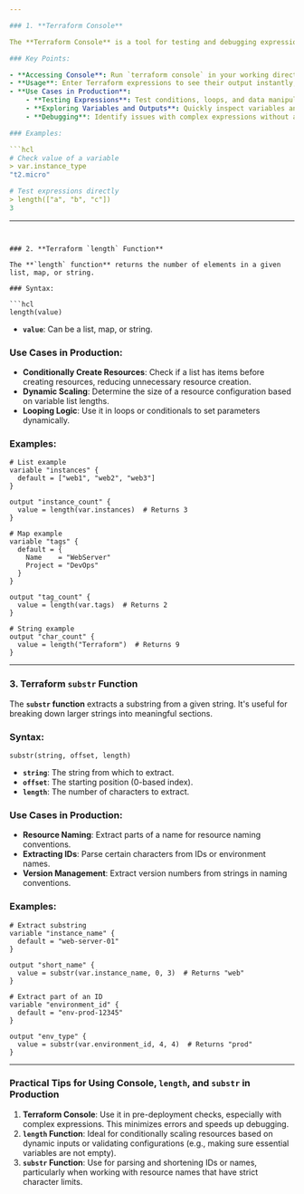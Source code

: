 ```yaml
---

### 1. **Terraform Console**

The **Terraform Console** is a tool for testing and debugging expressions within the Terraform environment. It is helpful for verifying configurations, experimenting with functions, and exploring variables, outputs, or complex expressions without applying changes to infrastructure.

### Key Points:

- **Accessing Console**: Run `terraform console` in your working directory with a valid state file. It opens an interactive session.
- **Usage**: Enter Terraform expressions to see their output instantly, which helps in verifying logic.
- **Use Cases in Production**:
    - **Testing Expressions**: Test conditions, loops, and data manipulations before applying them to production.
    - **Exploring Variables and Outputs**: Quickly inspect variables and outputs from your configuration files.
    - **Debugging**: Identify issues with complex expressions without affecting infrastructure.

### Examples:

```hcl
# Check value of a variable
> var.instance_type
"t2.micro"

# Test expressions directly
> length(["a", "b", "c"])
3

```

---
```


### 2. **Terraform `length` Function**

The **`length` function** returns the number of elements in a given list, map, or string.

### Syntax:

```hcl
length(value)

```

- **`value`**: Can be a list, map, or string.

### Use Cases in Production:

- **Conditionally Create Resources**: Check if a list has items before creating resources, reducing unnecessary resource creation.
- **Dynamic Scaling**: Determine the size of a resource configuration based on variable list lengths.
- **Looping Logic**: Use it in loops or conditionals to set parameters dynamically.

### Examples:

```hcl
# List example
variable "instances" {
  default = ["web1", "web2", "web3"]
}

output "instance_count" {
  value = length(var.instances)  # Returns 3
}

# Map example
variable "tags" {
  default = {
    Name    = "WebServer"
    Project = "DevOps"
  }
}

output "tag_count" {
  value = length(var.tags)  # Returns 2
}

# String example
output "char_count" {
  value = length("Terraform")  # Returns 9
}

```

---

### 3. **Terraform `substr` Function**

The **`substr` function** extracts a substring from a given string. It's useful for breaking down larger strings into meaningful sections.

### Syntax:

```hcl
substr(string, offset, length)

```

- **`string`**: The string from which to extract.
- **`offset`**: The starting position (0-based index).
- **`length`**: The number of characters to extract.

### Use Cases in Production:

- **Resource Naming**: Extract parts of a name for resource naming conventions.
- **Extracting IDs**: Parse certain characters from IDs or environment names.
- **Version Management**: Extract version numbers from strings in naming conventions.

### Examples:

```hcl
# Extract substring
variable "instance_name" {
  default = "web-server-01"
}

output "short_name" {
  value = substr(var.instance_name, 0, 3)  # Returns "web"
}

# Extract part of an ID
variable "environment_id" {
  default = "env-prod-12345"
}

output "env_type" {
  value = substr(var.environment_id, 4, 4)  # Returns "prod"
}

```

---

### Practical Tips for Using Console, `length`, and `substr` in Production

1. **Terraform Console**: Use it in pre-deployment checks, especially with complex expressions. This minimizes errors and speeds up debugging.
2. **`length` Function**: Ideal for conditionally scaling resources based on dynamic inputs or validating configurations (e.g., making sure essential variables are not empty).
3. **`substr` Function**: Use for parsing and shortening IDs or names, particularly when working with resource names that have strict character limits.